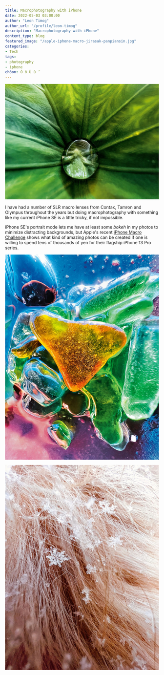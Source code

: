 ```yaml
---
title: Macrophotography with iPhone
date: 2022-05-03 03:00:00
author: "Leon Timog"
author_url: "/profile/leon-timog"
description: "Macrophotography with iPhone"
content_type: blog
featured_image: "/apple-iphone-macro-jirasak-panpiansin.jpg"
categories:
- Tech
tags:
- photography
- iphone
chōon: Ō ō Ū ū ’
---
```

![“Hidden Gem” by Jirasak Panpiansin (@joez19). Shot on iPhone 13 Pro Max.](apple-iphone-macro-jirasak-panpiansin.jpg "“Hidden Gem” (water bead in leaf) by Jirasak Panpiansin (@joez19). Shot on iPhone 13 Pro Max.")

I have had a number of SLR macro lenses from Contax, Tamron and Olympus throughout the years but doing macrophotography with something like my current iPhone SE is a little tricky, if not impossible.

iPhone SE's portrait mode lets me have at least some *bokeh* in my photos to minimize distracting backgrounds, but Apple's recent [iPhone Macro Challenge](https://www.apple.com/newsroom/2022/04/apple-unveils-the-best-photos-from-the-shot-on-iphone-macro-challenge/) shows what kind of amazing photos can be created if one is willing to spend tens of thousands of yen for their flagship iPhone 13 Pro series.

![“Sea Glass” by Guido Cassanelli (@laion.ph)](apple-iphone-macro-guido-cassanelli.jpg "“Sea Glass” by Guido Cassanelli (@laion.ph). Shot on iPhone 13 Pro Max.")

![“Honeycomb” by Tom Reeves (@tomreevesphoto)](apple-iphone-macro-tom-reeves.jpg "“Honeycomb” (snowflakes on dog hair) by Tom Reeves (@tomreevesphoto). Shot on iPhone 13 Pro.")